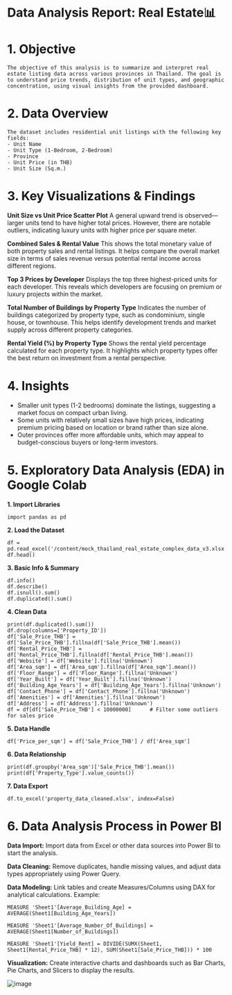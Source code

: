 # Data Analysis Report: Real Estate📊
# 1. Objective
    The objective of this analysis is to summarize and interpret real estate listing data across various provinces in Thailand. The goal is to understand price trends, distribution of unit types, and geographic concentration, using visual insights from the provided dashboard.

# 2. Data Overview
    The dataset includes residential unit listings with the following key fields:
    - Unit Name
    - Unit Type (1-Bedroom, 2-Bedroom)
    - Province
    - Unit Price (in THB)
    - Unit Size (Sq.m.)

# 3. Key Visualizations & Findings
**Unit Size vs Unit Price Scatter Plot**
   A general upward trend is observed—larger units tend to have higher total prices. However, there are notable outliers, indicating luxury units with higher price per square meter.

**Combined Sales & Rental Value**
    This shows the total monetary value of both property sales and rental listings. It helps compare the overall market size in terms of sales revenue versus potential rental income across different regions.

**Top 3 Prices by Developer**
    Displays the top three highest-priced units for each developer. This reveals which developers are focusing on premium or luxury projects within the market.

**Total Number of Buildings by Property Type**
    Indicates the number of buildings categorized by property type, such as condominium, single house, or townhouse. This helps identify development trends and market supply across different property categories.

**Rental Yield (%) by Property Type**
    Shows the rental yield percentage calculated for each property type. It highlights which property types offer the best return on investment from a rental perspective.

# 4. Insights
  - Smaller unit types (1-2 bedrooms) dominate the listings, suggesting a market focus on compact urban living.
  - Some units with relatively small sizes have high prices, indicating premium pricing based on location or brand rather than size alone.
  - Outer provinces offer more affordable units, which may appeal to budget-conscious buyers or long-term investors.

# 5. Exploratory Data Analysis (EDA) in Google Colab
**1. Import Libraries**

    import pandas as pd

**2. Load the Dataset**

    df = pd.read_excel('/content/mock_thailand_real_estate_complex_data_v3.xlsx')
    df.head()
    
**3. Basic Info & Summary**

    df.info()                  
    df.describe()              
    df.isnull().sum()          
    df.duplicated().sum()    
    
**4. Clean Data**

    print(df.duplicated().sum())
    df.drop(columns=['Property_ID'])
    df['Sale_Price_THB'] = df['Sale_Price_THB'].fillna(df['Sale_Price_THB'].mean())
    df['Rental_Price_THB'] = df['Rental_Price_THB'].fillna(df['Rental_Price_THB'].mean())
    df['Website'] = df['Website'].fillna('Unknown')
    df['Area_sqm'] = df['Area_sqm'].fillna(df['Area_sqm'].mean())
    df['Floor_Range'] = df['Floor_Range'].fillna('Unknown')
    df['Year_Built'] = df['Year_Built'].fillna('Unknown')
    df['Building_Age_Years'] = df['Building_Age_Years'].fillna('Unknown')
    df['Contact_Phone'] = df['Contact_Phone'].fillna('Unknown')
    df['Amenities'] = df['Amenities'].fillna('Unknown')
    df['Address'] = df['Address'].fillna('Unknown')
    df = df[df['Sale_Price_THB'] < 10000000]      # Filter some outliers for sales price

**5. Data Handle**
  
    df['Price_per_sqm'] = df['Sale_Price_THB'] / df['Area_sqm']
    
**6. Data Relationship**
  
    print(df.groupby('Area_sqm')['Sale_Price_THB'].mean())
    print(df['Property_Type'].value_counts())
    
**7. Data Export**
  
    df.to_excel('property_data_cleaned.xlsx', index=False)

# 6. Data Analysis Process in Power BI

**Data Import:**
      Import data from Excel or other data sources into Power BI to start the analysis.
      
**Data Cleaning:**
      Remove duplicates, handle missing values, and adjust data types appropriately using Power Query.
      
**Data Modeling:**
      Link tables and create Measures/Columns using DAX for analytical calculations.
   Example: 
   
    MEASURE 'Sheet1'[Average_Building_Age] = AVERAGE(Sheet1[Building_Age_Years])
    
    MEASURE 'Sheet1'[Average_Number_Of_Buildings] = AVERAGE(Sheet1[Number_of_Buildings])
    
    MEASURE 'Sheet1'[Yield_Rent] = DIVIDE(SUMX(Sheet1, Sheet1[Rental_Price_THB] * 12), SUM(Sheet1[Sale_Price_THB])) * 100
    
**Visualization:**
      Create interactive charts and dashboards such as Bar Charts, Pie Charts, and Slicers to display the results.

![image](https://github.com/user-attachments/assets/3b763999-bda7-493f-8349-9b3658cefb06)




